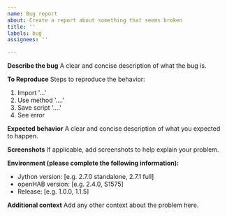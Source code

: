 ```yaml
---
name: Bug report
about: Create a report about something that seems broken
title: ''
labels: bug
assignees: ''

---
```


**Describe the bug**
A clear and concise description of what the bug is.

**To Reproduce**
Steps to reproduce the behavior:
1. Import '...'
2. Use method '....'
3. Save script '....'
4. See error

**Expected behavior**
A clear and concise description of what you expected to happen.

**Screenshots**
If applicable, add screenshots to help explain your problem.

**Environment (please complete the following information):**
 - Jython version: [e.g. 2.7.0 standalone, 2.7.1 full]
 - openHAB version: [e.g. 2.4.0, S1575]
 - Release: [e.g. 1.0.0, 1.1.5]

**Additional context**
Add any other context about the problem here.
